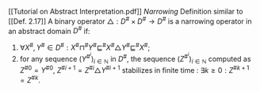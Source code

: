 [[Tutorial on Abstract Interpretation.pdf]]
*Narrowing*
Definition similar to [[Def. 2.17]]
A binary operator $\triangle : D^{\#} \times D^{\#} \rightarrow D^{\#}$ is a narrowing operator in an abstract domain $D^{\#}$ if:
1. $\forall X^{\#}, Y^{\#} \in D^{\#} : X^{\#} \sqcap ^{\#} Y^{\#} \sqsubseteq ^{\#} X^{\#} \triangle Y^{\#} \sqsubseteq ^{\#} X^{\#}$;
2. for any sequence $(Y^{\# ^{i}})_{i \in \mathbb{N}}$ in $D^{\#}$, the sequence $(Z^{\# ^{i}})_{i \in \mathbb{N}}$ computed as $Z^{\# 0} = Y^{\# 0}$, $Z^{\# i+1} = Z^{\# i} \triangle Y^{\# i+1}$ stabilizes in finite time : $\exists k \geq 0 : Z^{\# k+1} = Z^{\# k}$. 